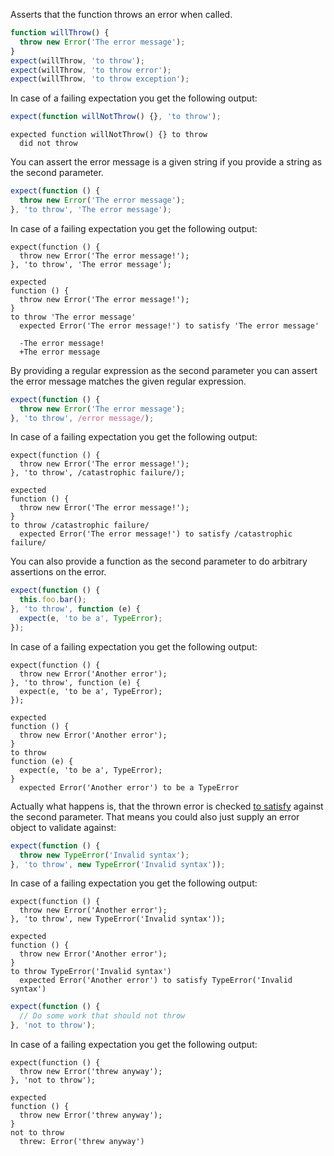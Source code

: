 Asserts that the function throws an error when called.

```javascript
function willThrow() {
  throw new Error('The error message');
}
expect(willThrow, 'to throw');
expect(willThrow, 'to throw error');
expect(willThrow, 'to throw exception');
```

In case of a failing expectation you get the following output:

```javascript
expect(function willNotThrow() {}, 'to throw');
```

```output
expected function willNotThrow() {} to throw
  did not throw
```

You can assert the error message is a given string if you provide a
string as the second parameter.

```javascript
expect(function () {
  throw new Error('The error message');
}, 'to throw', 'The error message');
```

In case of a failing expectation you get the following output:

```javascript#skipPhantom:true
expect(function () {
  throw new Error('The error message!');
}, 'to throw', 'The error message');
```

```output
expected
function () {
  throw new Error('The error message!');
}
to throw 'The error message'
  expected Error('The error message!') to satisfy 'The error message'

  -The error message!
  +The error message
```

By providing a regular expression as the second parameter you can
assert the error message matches the given regular expression.

```javascript
expect(function () {
  throw new Error('The error message');
}, 'to throw', /error message/);
```

In case of a failing expectation you get the following output:

```javascript#skipPhantom:true
expect(function () {
  throw new Error('The error message!');
}, 'to throw', /catastrophic failure/);
```

```output
expected
function () {
  throw new Error('The error message!');
}
to throw /catastrophic failure/
  expected Error('The error message!') to satisfy /catastrophic failure/
```

You can also provide a function as the second parameter to do
arbitrary assertions on the error.

```javascript
expect(function () {
  this.foo.bar();
}, 'to throw', function (e) {
  expect(e, 'to be a', TypeError);
});
```

In case of a failing expectation you get the following output:

```javascript#skipPhantom:true
expect(function () {
  throw new Error('Another error');
}, 'to throw', function (e) {
  expect(e, 'to be a', TypeError);
});
```

```output
expected
function () {
  throw new Error('Another error');
}
to throw
function (e) {
  expect(e, 'to be a', TypeError);
}
  expected Error('Another error') to be a TypeError
```

Actually what happens is, that the thrown error is checked
[to satisfy](/assertions/any/to-satisfy/) against the second
parameter. That means you could also just supply an error object to
validate against:

```javascript
expect(function () {
  throw new TypeError('Invalid syntax');
}, 'to throw', new TypeError('Invalid syntax'));
```

In case of a failing expectation you get the following output:

```javascript#skipPhantom:true
expect(function () {
  throw new Error('Another error');
}, 'to throw', new TypeError('Invalid syntax'));
```

```output
expected
function () {
  throw new Error('Another error');
}
to throw TypeError('Invalid syntax')
  expected Error('Another error') to satisfy TypeError('Invalid syntax')
```

```javascript
expect(function () {
  // Do some work that should not throw
}, 'not to throw');
```

In case of a failing expectation you get the following output:

```javascript#skipPhantom:true
expect(function () {
  throw new Error('threw anyway');
}, 'not to throw');
```

```output
expected
function () {
  throw new Error('threw anyway');
}
not to throw
  threw: Error('threw anyway')
```
